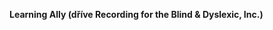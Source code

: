 **Learning Ally (dříve Recording for the Blind &amp; Dyslexic, Inc.)** 

<!--HONumber=May16_HO1-->


